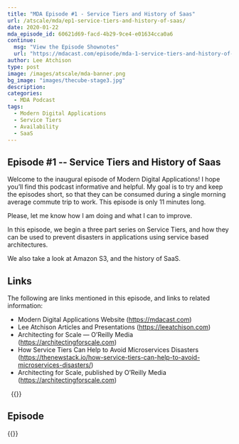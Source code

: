 ```yaml
---
title: "MDA Episode #1 - Service Tiers and History of Saas"
url: /atscale/mda/ep1-service-tiers-and-history-of-saas/
date: 2020-01-22
mda_episode_id: 60621d69-facd-4b29-9ce4-e01634cca0a6
continue:
  msg: "View the Episode Shownotes"
  url: "https://mdacast.com/episode/mda-1-service-tiers-and-history-of-saas"
author: Lee Atchison
type: post
image: /images/atscale/mda-banner.png
bg_image: "images/thecube-stage3.jpg"
description: 
categories:
  - MDA Podcast
tags:
  - Modern Digital Applications
  - Service Tiers
  - Availability
  - SaaS
---
```


## Episode #1 -- Service Tiers and History of Saas

Welcome to the inaugural episode of Modern Digital Applications! I hope you’ll find this podcast informative and helpful. My goal is to try and keep the episodes short, so that they can be consumed during a single morning average commute trip to work. This episode is only 11 minutes long.

Please, let me know how I am doing and what I can to improve.

In this episode, we begin a three part series on Service Tiers, and how they can be used to prevent disasters in applications using service based architectures.

We also take a look at Amazon S3, and the history of SaaS.

## Links

The following are links mentioned in this episode, and links to related information:

* Modern Digital Applications Website (https://mdacast.com)
* Lee Atchison Articles and Presentations (https://leeatchison.com)
* Architecting for Scale — O’Reilly Media (https://architectingforscale.com)
* How Service Tiers Can Help to Avoid Microservices Disasters (https://thenewstack.io/how-service-tiers-can-help-to-avoid-microservices-disasters/)
* Architecting for Scale, published by O’Reilly Media (https://architectingforscale.com)

&nbsp;
{{<mdasubscribe>}}

## Episode

{{<captivate>}}

